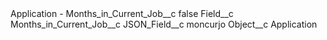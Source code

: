 <?xml version="1.0" encoding="UTF-8"?>
<CustomMetadata xmlns="http://soap.sforce.com/2006/04/metadata" xmlns:xsi="http://www.w3.org/2001/XMLSchema-instance" xmlns:xsd="http://www.w3.org/2001/XMLSchema">
    <label>Application - Months_in_Current_Job__c</label>
    <protected>false</protected>
    <values>
        <field>Field__c</field>
        <value xsi:type="xsd:string">Months_in_Current_Job__c</value>
    </values>
    <values>
        <field>JSON_Field__c</field>
        <value xsi:type="xsd:string">moncurjo</value>
    </values>
    <values>
        <field>Object__c</field>
        <value xsi:type="xsd:string">Application</value>
    </values>
</CustomMetadata>
